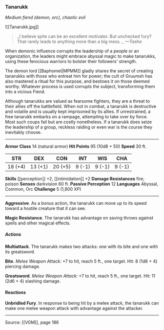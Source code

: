 ### Tanarukk
_Medium fiend (demon, orc), chaotic evil_

![[Tanarukk.jpg]]

> _I believe spite can be an excellent motivator. But unchecked fury? That rarely leads to anything more than a big mess.
_
> _—Tasha_

When demonic influence corrupts the leadership of a people or an organization, the leaders might embrace abyssal magic to make tanarukks, using these ferocious warriors to bolster their followers' strength.

The demon lord [[Baphomet|MPMM]] gladly shares the secret of creating tanarukks with those who entreat him for power; the cult of Gruumsh has also mastered a ritual for this purpose, and bestows it on those deemed worthy. Whatever process is used corrupts the subject, transforming them into a vicious Fiend.

Although tanarukks are valued as fearsome fighters, they are a threat to their allies off the battlefield. When not in combat, a tanarukk is destructive and volatile and is usually kept imprisoned by its allies. If unrestrained, a free tanarukk embarks on a rampage, attempting to take over by force. Most such coups fail but are costly nonetheless. If a tanarukk does seize the leadership of a group, reckless raiding or even war is the course they inevitably choose.



---

**Armor Class** 14 (natural armor)
**Hit Points** 95 (10d8 + 50)
**Speed** 30 ft.

| STR     | DEX     | CON     | INT     | WIS     | CHA     |
|---------|---------|---------|---------|---------|---------|
| 18 (+4) | 13 (+1) | 20 (+5) | 9 (-1) | 9 (-1) | 9 (-1) |

**Skills** [[perception]] +2, [[intimidation]] +2
**Damage Resistances** fire; poison
**Senses** darkvision 60 ft.
**Passive Perception** 12
**Languages** Abyssal, Common, Orc
**Challenge** 5 (1,800 XP)

---

**Aggressive**. As a bonus action, the tanarukk can move up to its speed toward a hostile creature that it can see.

**Magic Resistance**. The tanarukk has advantage on saving throws against spells and other magical effects.

##### Actions
**Multiattack**. The tanarukk makes two attacks: one with its bite and one with its greatsword.

**Bite**. _Melee Weapon Attack:_ +7 to hit, reach 5 ft., one target. Hit: 8 (1d8 + 4) piercing damage.

**Greatsword**. _Melee Weapon Attack:_ +7 to hit, reach 5 ft., one target. Hit: 11 (2d6 + 4) slashing damage.

#### Reactions
**Unbridled Fury**. In response to being hit by a melee attack, the tanarukk can make one melee weapon attack with advantage against the attacker.


---

Source: [[VGM]], page 186